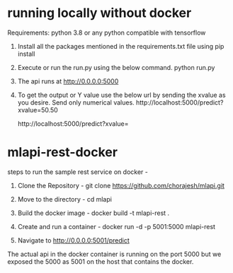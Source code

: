 # running locally without docker

Requirements:
python 3.8 or any python compatible with tensorflow

1. Install all the packages mentioned in the requirements.txt file using pip install <packagename>
2. Execute or run the run.py using the below command.
	python run.py
3. The api runs at http://0.0.0.0:5000
4. To get the output or Y value use the below url by sending the xvalue as you desire. Send only numerical values.
	http://localhost:5000/predict?xvalue=50.50
	
	http://localhost:5000/predict?xvalue=<your desired value>


# mlapi-rest-docker

steps to run the sample rest service on docker -

1. Clone the Repository - git clone https://github.com/chorajesh/mlapi.git

2. Move to the directory - cd mlapi

3. Build the docker image - docker build -t mlapi-rest .

4. Create and run a container - docker run -d -p 5001:5000 mlapi-rest

5. Navigate to http://0.0.0.0:5001/predict

The actual api in the docker container is running on the port 5000 but we exposed the 5000 as 5001 on the host that contains the docker. 
